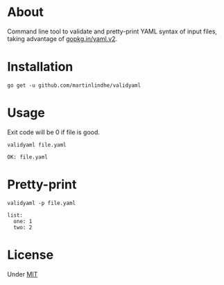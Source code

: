 # About

Command line tool to validate and pretty-print YAML syntax of input
files, taking advantage of [gopkg.in/yaml.v2](https://gopkg.in/yaml.v2).


# Installation

    go get -u github.com/martinlindhe/validyaml


# Usage

Exit code will be 0 if file is good.

    validyaml file.yaml

    OK: file.yaml


# Pretty-print

    validyaml -p file.yaml

    list:
      one: 1
      two: 2


# License

Under [MIT](LICENSE)
